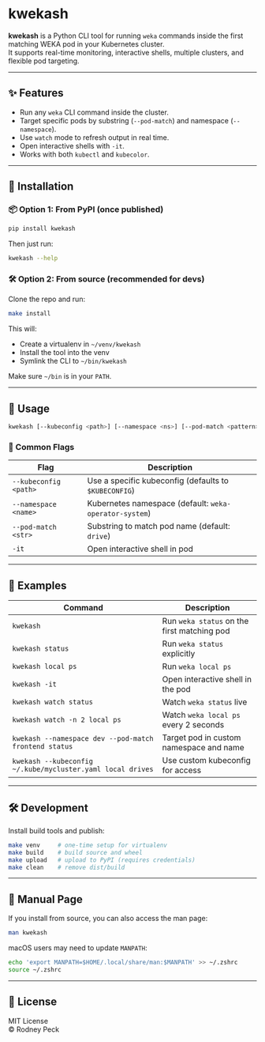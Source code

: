 # kwekash

**kwekash** is a Python CLI tool for running `weka` commands inside the first matching WEKA pod in your Kubernetes cluster.  
It supports real-time monitoring, interactive shells, multiple clusters, and flexible pod targeting.

---

## ✨ Features

- Run any `weka` CLI command inside the cluster.
- Target specific pods by substring (`--pod-match`) and namespace (`--namespace`).
- Use `watch` mode to refresh output in real time.
- Open interactive shells with `-it`.
- Works with both `kubectl` and `kubecolor`.

---

## 🔧 Installation

### 📦 Option 1: From PyPI (once published)

```bash
pip install kwekash
```

Then just run:

```bash
kwekash --help
```

### 🛠 Option 2: From source (recommended for devs)

Clone the repo and run:

```bash
make install
```

This will:
- Create a virtualenv in `~/venv/kwekash`
- Install the tool into the venv
- Symlink the CLI to `~/bin/kwekash`

Make sure `~/bin` is in your `PATH`.

---

## 🧰 Usage

```bash
kwekash [--kubeconfig <path>] [--namespace <ns>] [--pod-match <pattern>] [-it] [watch [watch-options]] [weka subcommand]
```

### 🔎 Common Flags

| Flag                  | Description                                                  |
|-----------------------|--------------------------------------------------------------|
| `--kubeconfig <path>` | Use a specific kubeconfig (defaults to `$KUBECONFIG`)        |
| `--namespace <name>`  | Kubernetes namespace (default: `weka-operator-system`)       |
| `--pod-match <str>`   | Substring to match pod name (default: `drive`)               |
| `-it`                 | Open interactive shell in pod                                |

---

## 📘 Examples

| Command                                                   | Description                                      |
|------------------------------------------------------------|--------------------------------------------------|
| `kwekash`                                                  | Run `weka status` on the first matching pod     |
| `kwekash status`                                           | Run `weka status` explicitly                    |
| `kwekash local ps`                                         | Run `weka local ps`                             |
| `kwekash -it`                                              | Open interactive shell in the pod               |
| `kwekash watch status`                                     | Watch `weka status` live                        |
| `kwekash watch -n 2 local ps`                              | Watch `weka local ps` every 2 seconds           |
| `kwekash --namespace dev --pod-match frontend status`      | Target pod in custom namespace and name         |
| `kwekash --kubeconfig ~/.kube/mycluster.yaml local drives` | Use custom kubeconfig for access                |

---

## 🛠 Development

Install build tools and publish:

```bash
make venv     # one-time setup for virtualenv
make build    # build source and wheel
make upload   # upload to PyPI (requires credentials)
make clean    # remove dist/build
```

---

## 📖 Manual Page

If you install from source, you can also access the man page:

```bash
man kwekash
```

macOS users may need to update `MANPATH`:

```bash
echo 'export MANPATH=$HOME/.local/share/man:$MANPATH' >> ~/.zshrc
source ~/.zshrc
```

---

## 📝 License

MIT License  
© Rodney Peck
